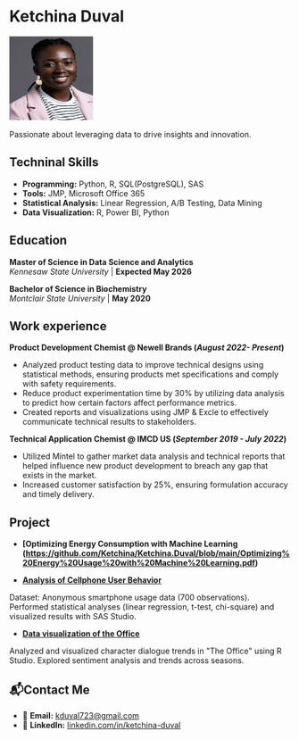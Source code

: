# Ketchina Duval
<img src="Picture/8AC1FFEC-97F3-4328-9C34-CFE1C98E366D_1_201_a.jpeg" alt="Headshot" width="150" height="150">

Passionate about leveraging data to drive insights and innovation.

## Techninal Skills

- **Programming:** Python, R, SQL(PostgreSQL), SAS  
- **Tools:** JMP, Microsoft Office 365 
- **Statistical Analysis:** Linear Regression, A/B Testing, Data Mining
- **Data Visualization:** R, Power BI, Python

## Education

**Master of Science in Data Science and Analytics**  
*Kennesaw State University* | **Expected May 2026**  

**Bachelor of Science in Biochemistry**  
*Montclair State University* | **May 2020**  

## Work experience

**Product Development Chemist @ Newell Brands (_August 2022- Present_)**
-	Analyzed product testing data to improve technical designs using statistical methods, ensuring products met specifications and comply with safety requirements.
- Reduce product experimentation time by 30% by utilizing data analysis to predict how certain factors affect performance metrics.
-	Created reports and visualizations using JMP & Excle to effectively communicate technical results to stakeholders.


**Technical Application Chemist @ IMCD US (_September 2019 - July 2022_)**
- Utilized Mintel to gather market data analysis and technical reports that helped influence new product development to breach any gap that exists in the market.
-	Increased customer satisfaction by 25%, ensuring formulation accuracy and timely delivery.


## Project

- **[Optimizing Energy Consumption with Machine Learning (https://github.com/Ketchina/Ketchina.Duval/blob/main/Optimizing%20Energy%20Usage%20with%20Machine%20Learning.pdf)**

- **[Analysis of Cellphone User Behavior](https://github.com/Ketchina/portfolio/blob/main/Project/User%20behavior%20analysis%20.pdf)**  

Dataset: Anonymous smartphone usage data (700 observations). Performed statistical analyses (linear regression, t-test, chi-square) and visualized results with SAS Studio.

- **[Data visualization of the Office](https://github.com/Ketchina/portfolio/blob/main/Project/The%20office%20visualization.pdf)**  

Analyzed and visualized character dialogue trends in "The Office" using R Studio. Explored sentiment analysis and trends across seasons.


## 📬**Contact Me**

- 📧 **Email:** [kduval723@gmail.com](mailto:duvalk27@gmail.com)  
- 💼 **LinkedIn:** [linkedin.com/in/ketchina-duval](https://www.linkedin.com/in/ketchina-duval)  



  


